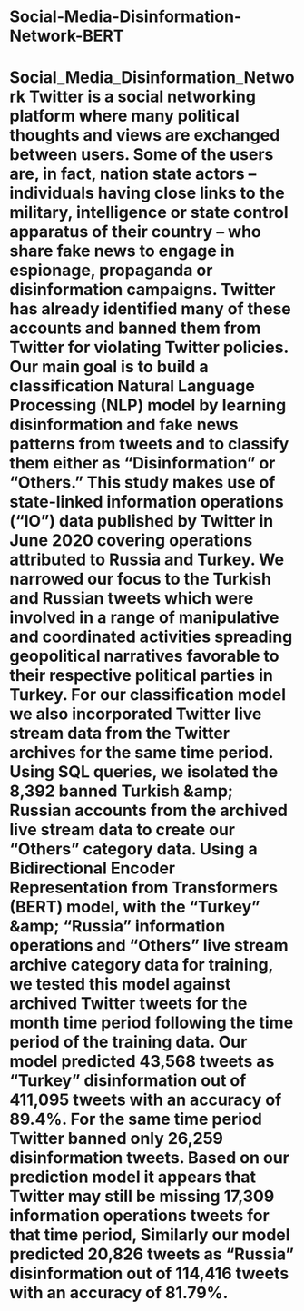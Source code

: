 # Social-Media-Disinformation-Network-BERT
# Social_Media_Disinformation_Network Twitter is a social networking platform where many political thoughts and views are exchanged between users. Some of the users are, in fact, nation state actors – individuals having close links to the military, intelligence or state control apparatus of their country – who share fake news to engage in espionage, propaganda or disinformation campaigns. Twitter has already identified many of these accounts and banned them from Twitter for violating Twitter policies. Our main goal is to build a classification Natural Language Processing (NLP) model by learning disinformation and fake news patterns from tweets and to classify them either as “Disinformation” or “Others.” This study makes use of state-linked information operations (“IO”) data published by Twitter in June 2020 covering operations attributed to Russia and Turkey. We narrowed our focus to the Turkish and Russian tweets which were involved in a range of manipulative and coordinated activities spreading geopolitical narratives favorable to their respective political parties in Turkey. For our classification model we also incorporated Twitter live stream data from the Twitter archives for the same time period. Using SQL queries, we isolated the 8,392 banned Turkish &amp;amp; Russian accounts from the archived live stream data to create our “Others” category data. Using a Bidirectional Encoder Representation from Transformers (BERT) model, with the “Turkey” &amp;amp; “Russia” information operations and “Others” live stream archive category data for training, we tested this model against archived Twitter tweets for the month time period following the time period of the training data. Our model predicted 43,568 tweets as “Turkey” disinformation out of 411,095 tweets with an accuracy of 89.4%. For the same time period Twitter banned only 26,259 disinformation tweets. Based on our prediction model it appears that Twitter may still be missing 17,309 information operations tweets for that time period, Similarly our model predicted 20,826 tweets as “Russia” disinformation out of 114,416 tweets with an accuracy of 81.79%.
